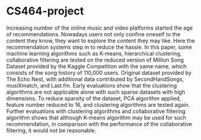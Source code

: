# CS464-project
Increasing number of the online music and video platforms started the age of recommendations. Nowadays users not only confine oneself to the content they know, they want to explore the content they may like. Here the recommendation systems step in to reduce the hassle. In this paper, some machine learning algorithms such as K-means, hierarchical clustering, collaborative filtering are tested on the reduced version of Million Song Dataset provided by the Kaggle Competition with the same name, which consists of the song history of 110,000 users. Original dataset provided by The Echo Nest, with additional data contributed by SecondHandSongs, musiXmatch, and Last.fm. Early evaluations show that the clustering algorithms are not applicable alone with such sparse datasets with high dimensions. To reduce sparsity of the dataset, PCA algorithm applied, feature number reduced to 16, and clustering algorithms are tested again. Further evaluations with clustering algorithms and collaborative filtering algorithm shows that although K-means algorithm may be used for such recommendation, in comparison with the performance of the collaborative filtering, it would not be reasonable.
